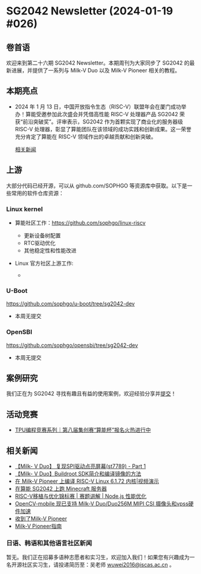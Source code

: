 # SG2042 Newsletter (2024-01-19 #026)

## 卷首语

欢迎来到第二十六期 SG2042 Newsletter。本期周刊为大家同步了 SG2042 的最新进展，并提供了一系列与 Milk-V Duo 以及 Milk-V Pioneer 相关的教程。

## 本期亮点

+ 2024 年 1 月 13 日，中国开放指令生态（RISC-V）联盟年会在厦门成功举办！算能受邀参加此次盛会并凭借高性能 RISC-V 处理器产品 SG2042 荣获“前沿突破奖”。评审表示，SG2042 作为首颗实现了商业化的服务器级 RISC-V 处理器，彰显了算能团队在该领域的成功实践和创新成果。这一荣誉充分肯定了算能在 RISC-V 领域作出的卓越贡献和创新突破。

  [相关新闻](https://mp.weixin.qq.com/s/3f5yBsQsaSxjpXa_p7MPNQ)

## 上游


大部分代码已经开源，可以从 github.com/SOPHGO 等资源库中获取。以下是一些常用的软件仓库资源：

### Linux kernel

+ 算能社区工作：https://github.com/sophgo/linux-riscv

  +  更新设备树配置
  +  RTC驱动优化
  +  其他稳定性和性能改进

+ Linux 官方社区上游工作:

  + 

### U-Boot

https://github.com/sophgo/u-boot/tree/sg2042-dev

+ 本周无提交

### OpenSBI

https://github.com/sophgo/opensbi/tree/sg2042-dev 

+ 本周无提交

## 案例研究

我们正在为 SG2042 寻找有趣且有益的使用案例，欢迎经验分享并[提交](https://github.com/sophgocommunity/SG2042-Newsletter/pulls)！

## 活动竞赛

+ [TPU编程竞赛系列｜第八届集创赛“算能杯”报名火热进行中][event-1]

[event-1]:https://mp.weixin.qq.com/s/iabU_bqdjI-bV-RBMf0wOw

## 相关新闻

+ [【Milk- V Duo】 复现SPI驱动点亮屏幕(st7789) - Part 1][news-1]
+ [【Milk- V Duo】Buildroot SDK简介和编译镜像的方法][news-2]
+ [在 Milk-V Pioneer 上编译 RISC-V Linux 6.1.72 内核|视频演示][news-3]
+ [在算能 SG2042 上跑 Minecraft 服务器][news-4]
+ [RISC-V移植与优化锦标赛 | 赛题讲解 | Node.js 性能优化][news-5]
+ [OpenCV-mobile 现已支持 Milk-V Duo/Duo256M MIPI CSI 摄像头和vpss硬件加速][news-6]
+ [收到了Milk-V Pioneer][news-7]
+ [Milk-V Pioneer指南][news-8]

[news-1]:https://www.bilibili.com/video/BV1Uw41177BX
[news-2]:https://www.bilibili.com/video/BV1xc411s7qk
[news-3]:https://www.youtube.com/watch?v=v-O5Pv-2O2w
[news-4]:https://www.bilibili.com/video/BV1dN4y1i7jN
[news-5]:https://www.bilibili.com/video/BV1ow411E7iD
[news-6]:https://forum.sophgo.com/t/opencv-mobile-milkv-duo-duo256m-mipi-csi-vpss/484
[news-7]:https://twitter.com/codethink/status/1745484351544959527
[news-8]:https://twitter.com/MilkV_Official/status/1748182701126140150

### 日语、韩语和其他语言社区新闻

暂无。我们正在招募多语种志愿者和实习生，欢迎加入我们！如果您有兴趣成为一名开源社区实习生，请投递简历至：吴老师 [wuwei2016@iscas.ac.cn](mailto:wuwei2016@iscas.ac.cn) 。